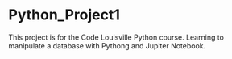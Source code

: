 # Python_Project1
This project is for the Code Louisville Python course.  Learning to manipulate a database with Pythong and Jupiter Notebook.
